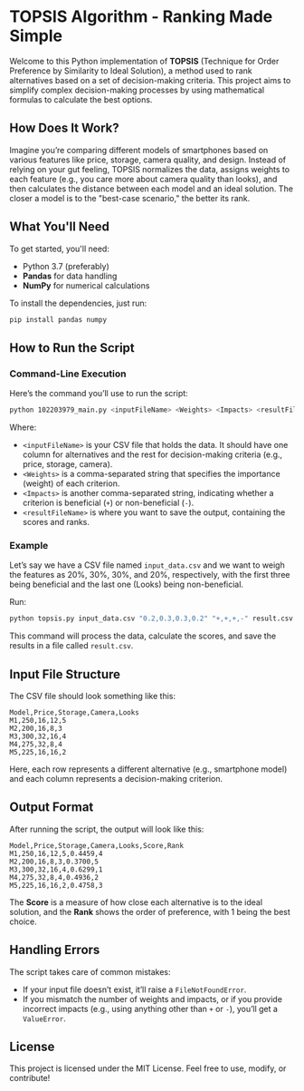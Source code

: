 # TOPSIS Algorithm - Ranking Made Simple

Welcome to this Python implementation of **TOPSIS** (Technique for Order Preference by Similarity to Ideal Solution), a method used to rank alternatives based on a set of decision-making criteria. This project aims to simplify complex decision-making processes by using mathematical formulas to calculate the best options.

## How Does It Work?

Imagine you’re comparing different models of smartphones based on various features like price, storage, camera quality, and design. Instead of relying on your gut feeling, TOPSIS normalizes the data, assigns weights to each feature (e.g., you care more about camera quality than looks), and then calculates the distance between each model and an ideal solution. The closer a model is to the "best-case scenario," the better its rank.

## What You'll Need

To get started, you'll need:
- Python 3.7 (preferably)
- **Pandas** for data handling
- **NumPy** for numerical calculations

To install the dependencies, just run:

```bash
pip install pandas numpy
```

## How to Run the Script

### Command-Line Execution

Here’s the command you’ll use to run the script:

```bash
python 102203979_main.py <inputFileName> <Weights> <Impacts> <resultFileName>
```

Where:
- `<inputFileName>` is your CSV file that holds the data. It should have one column for alternatives and the rest for decision-making criteria (e.g., price, storage, camera).
- `<Weights>` is a comma-separated string that specifies the importance (weight) of each criterion.
- `<Impacts>` is another comma-separated string, indicating whether a criterion is beneficial (`+`) or non-beneficial (`-`).
- `<resultFileName>` is where you want to save the output, containing the scores and ranks.

### Example

Let’s say we have a CSV file named `input_data.csv` and we want to weigh the features as 20%, 30%, 30%, and 20%, respectively, with the first three being beneficial and the last one (Looks) being non-beneficial.

Run:

```bash
python topsis.py input_data.csv "0.2,0.3,0.3,0.2" "+,+,+,-" result.csv
```

This command will process the data, calculate the scores, and save the results in a file called `result.csv`.

## Input File Structure

The CSV file should look something like this:

```csv
Model,Price,Storage,Camera,Looks
M1,250,16,12,5
M2,200,16,8,3
M3,300,32,16,4
M4,275,32,8,4
M5,225,16,16,2
```

Here, each row represents a different alternative (e.g., smartphone model) and each column represents a decision-making criterion.

## Output Format

After running the script, the output will look like this:

```csv
Model,Price,Storage,Camera,Looks,Score,Rank
M1,250,16,12,5,0.4459,4
M2,200,16,8,3,0.3700,5
M3,300,32,16,4,0.6299,1
M4,275,32,8,4,0.4936,2
M5,225,16,16,2,0.4758,3
```

The **Score** is a measure of how close each alternative is to the ideal solution, and the **Rank** shows the order of preference, with 1 being the best choice.

## Handling Errors

The script takes care of common mistakes:
- If your input file doesn’t exist, it’ll raise a `FileNotFoundError`.
- If you mismatch the number of weights and impacts, or if you provide incorrect impacts (e.g., using anything other than `+` or `-`), you’ll get a `ValueError`.

## License

This project is licensed under the MIT License. Feel free to use, modify, or contribute!
